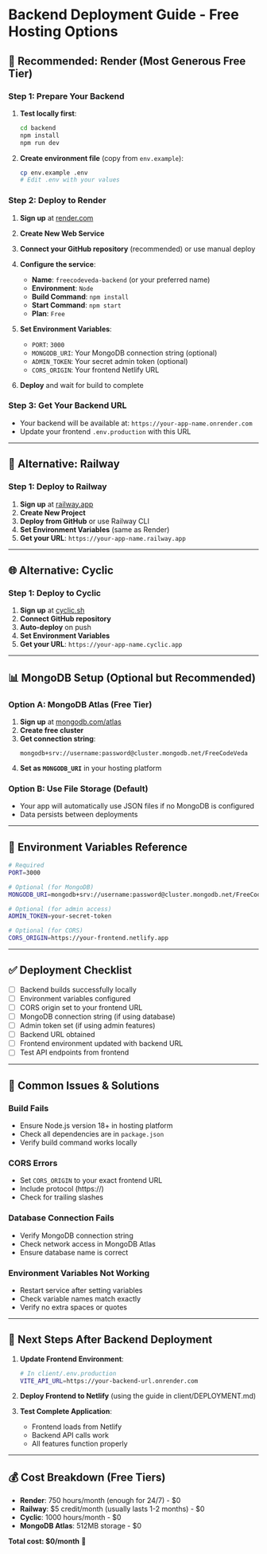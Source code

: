 # Backend Deployment Guide - Free Hosting Options

## 🚀 **Recommended: Render (Most Generous Free Tier)**

### Step 1: Prepare Your Backend

1. **Test locally first**:

   ```bash
   cd backend
   npm install
   npm run dev
   ```

2. **Create environment file** (copy from `env.example`):
   ```bash
   cp env.example .env
   # Edit .env with your values
   ```

### Step 2: Deploy to Render

1. **Sign up** at [render.com](https://render.com)
2. **Create New Web Service**
3. **Connect your GitHub repository** (recommended) or use manual deploy
4. **Configure the service**:

   - **Name**: `freecodeveda-backend` (or your preferred name)
   - **Environment**: `Node`
   - **Build Command**: `npm install`
   - **Start Command**: `npm start`
   - **Plan**: `Free`

5. **Set Environment Variables**:

   - `PORT`: `3000`
   - `MONGODB_URI`: Your MongoDB connection string (optional)
   - `ADMIN_TOKEN`: Your secret admin token (optional)
   - `CORS_ORIGIN`: Your frontend Netlify URL

6. **Deploy** and wait for build to complete

### Step 3: Get Your Backend URL

- Your backend will be available at: `https://your-app-name.onrender.com`
- Update your frontend `.env.production` with this URL

---

## 🔄 **Alternative: Railway**

### Step 1: Deploy to Railway

1. **Sign up** at [railway.app](https://railway.app)
2. **Create New Project**
3. **Deploy from GitHub** or use Railway CLI
4. **Set Environment Variables** (same as Render)
5. **Get your URL**: `https://your-app-name.railway.app`

---

## 🌐 **Alternative: Cyclic**

### Step 1: Deploy to Cyclic

1. **Sign up** at [cyclic.sh](https://cyclic.sh)
2. **Connect GitHub repository**
3. **Auto-deploy** on push
4. **Set Environment Variables**
5. **Get your URL**: `https://your-app-name.cyclic.app`

---

## 📊 **MongoDB Setup (Optional but Recommended)**

### Option A: MongoDB Atlas (Free Tier)

1. **Sign up** at [mongodb.com/atlas](https://mongodb.com/atlas)
2. **Create free cluster**
3. **Get connection string**:
   ```
   mongodb+srv://username:password@cluster.mongodb.net/FreeCodeVeda
   ```
4. **Set as `MONGODB_URI`** in your hosting platform

### Option B: Use File Storage (Default)

- Your app will automatically use JSON files if no MongoDB is configured
- Data persists between deployments

---

## 🔧 **Environment Variables Reference**

```bash
# Required
PORT=3000

# Optional (for MongoDB)
MONGODB_URI=mongodb+srv://username:password@cluster.mongodb.net/FreeCodeVeda

# Optional (for admin access)
ADMIN_TOKEN=your-secret-token

# Optional (for CORS)
CORS_ORIGIN=https://your-frontend.netlify.app
```

---

## ✅ **Deployment Checklist**

- [ ] Backend builds successfully locally
- [ ] Environment variables configured
- [ ] CORS origin set to your frontend URL
- [ ] MongoDB connection string (if using database)
- [ ] Admin token set (if using admin features)
- [ ] Backend URL obtained
- [ ] Frontend environment updated with backend URL
- [ ] Test API endpoints from frontend

---

## 🚨 **Common Issues & Solutions**

### Build Fails

- Ensure Node.js version 18+ in hosting platform
- Check all dependencies are in `package.json`
- Verify build command works locally

### CORS Errors

- Set `CORS_ORIGIN` to your exact frontend URL
- Include protocol (https://)
- Check for trailing slashes

### Database Connection Fails

- Verify MongoDB connection string
- Check network access in MongoDB Atlas
- Ensure database name is correct

### Environment Variables Not Working

- Restart service after setting variables
- Check variable names match exactly
- Verify no extra spaces or quotes

---

## 🔗 **Next Steps After Backend Deployment**

1. **Update Frontend Environment**:

   ```bash
   # In client/.env.production
   VITE_API_URL=https://your-backend-url.onrender.com
   ```

2. **Deploy Frontend to Netlify** (using the guide in client/DEPLOYMENT.md)

3. **Test Complete Application**:
   - Frontend loads from Netlify
   - Backend API calls work
   - All features function properly

---

## 💰 **Cost Breakdown (Free Tiers)**

- **Render**: 750 hours/month (enough for 24/7) - $0
- **Railway**: $5 credit/month (usually lasts 1-2 months) - $0
- **Cyclic**: 1000 hours/month - $0
- **MongoDB Atlas**: 512MB storage - $0

**Total cost: $0/month** 🎉
